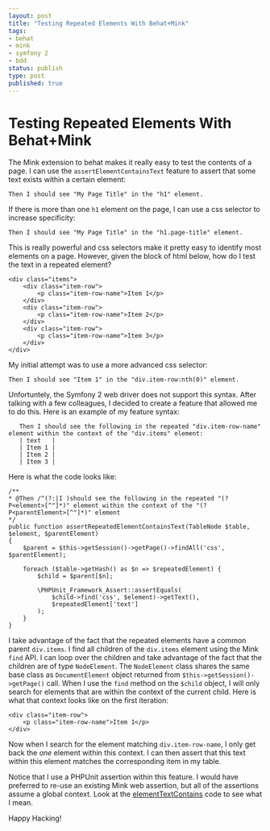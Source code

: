 ```yaml
---
layout: post
title: "Testing Repeated Elements With Behat+Mink"
tags:
- behat
- mink
- symfony 2
- bdd
status: publish
type: post
published: true
---
```


# Testing Repeated Elements With Behat+Mink

The Mink extension to behat makes it really easy to test the contents of a page. I can use the `assertElementContainsText` feature to assert that some text exists within a certain element:

    Then I should see "My Page Title" in the "h1" element.

If there is more than one `h1` element on the page, I can use a css selector to increase specificity:

    Then I should see "My Page Title" in the "h1.page-title" element.

This is really powerful and css selectors make it pretty easy to identify most elements on a page. However, given the block of html below, how do I test the text in a repeated element?

    <div class="items">
        <div class="item-row">
            <p class="item-row-name">Item 1</p>
        </div>
        <div class="item-row">
            <p class="item-row-name">Item 2</p>
        </div>
        <div class="item-row">
            <p class="item-row-name">Item 3</p>
        </div>
    </div>

My initial attempt was to use a more advanced css selector:

    Then I should see "Item 1" in the "div.item-row:nth(0)" element.

Unfortuntely, the Symfony 2 web driver does not support this syntax. After talking with a few colleagues, I decided to create a feature that allowed me to do this. Here is an example of my feature syntax:

```
   Then I should see the following in the repeated "div.item-row-name" element within the context of the "div.items" element:
   | text   |
   | Item 1 |
   | Item 2 |
   | Item 3 |
```

Here is what the code looks like:

    /**
    * @Then /^(?:|I )should see the following in the repeated "(?P<element>[^"]*)" element within the context of the "(?P<parentElement>[^"]*)" element
    */
    public function assertRepeatedElementContainsText(TableNode $table, $element, $parentElement)
    {
        $parent = $this->getSession()->getPage()->findAll('css', $parentElement);

        foreach ($table->getHash() as $n => $repeatedElement) {
            $child = $parent[$n];

            \PHPUnit_Framework_Assert::assertEquals(
                $child->find('css', $element)->getText(),
                $repeatedElement['text']
            );
        }
    }

I take advantage of the fact that the repeated elements have a common parent `div.items`. I find all children of the `div.items` element using the Mink `find` API. I can loop over the children and take advantage of the fact that the children are of type `NodeElement`. The `NodeElement` class shares the same base class as `DocumentElement` object returned from `$this->getSession()->getPage()` call. When I use the `find` method on the `$child` object, I will only search for elements that are within the context of the current child. Here is what that context looks like on the first iteration:

    <div class="item-row">
        <p class="item-row-name">Item 1</p>
    </div>

Now when I search for the element matching `div.item-row-name`, I only get back the _one_ element within this context. I can then assert that this text within this element matches the corresponding item in my table.

Notice that I use a PHPUnit assertion within this feature. I would have preferred to re-use an existing Mink web assertion, but all of the assertions assume a global context. Look at the [elementTextContains]() code to see what I mean.

Happy Hacking!
